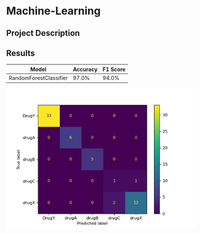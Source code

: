 # Machine-Learning

## Project Description

## Results

| Model                  | Accuracy | F1 Score |
| ---------------------- | -------- | -------- |
| RandomForestClassifier | 97.0%    | 94.0%    |

![CM](./Results/model_results.png)
